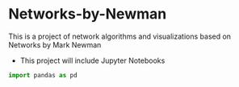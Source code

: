 # Networks-by-Newman
This is a project of network algorithms and visualizations based on Networks by Mark Newman
* This project will include Jupyter Notebooks
```python
import pandas as pd
```
